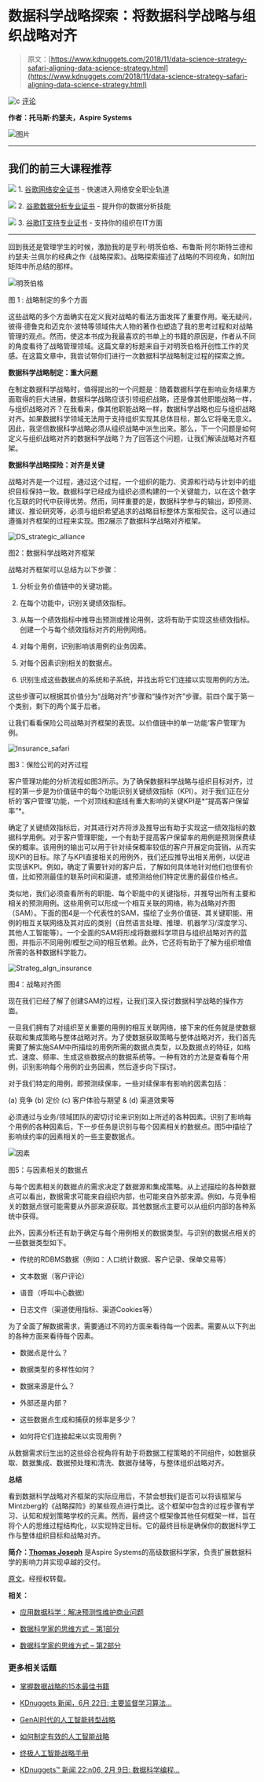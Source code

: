 # 数据科学战略探索：将数据科学战略与组织战略对齐

> 原文：[https://www.kdnuggets.com/2018/11/data-science-strategy-safari-aligning-data-science-strategy.html](https://www.kdnuggets.com/2018/11/data-science-strategy-safari-aligning-data-science-strategy.html)

![c](../Images/3d9c022da2d331bb56691a9617b91b90.png) [评论](#comments)

**作者：托马斯·约瑟夫，Aspire Systems**

![图片](../Images/e7e84b28c116b58ba3a8badd56a389de.png)

* * *

## 我们的前三大课程推荐

![](../Images/0244c01ba9267c002ef39d4907e0b8fb.png) 1\. [谷歌网络安全证书](https://www.kdnuggets.com/google-cybersecurity) - 快速进入网络安全职业轨道

![](../Images/e225c49c3c91745821c8c0368bf04711.png) 2\. [谷歌数据分析专业证书](https://www.kdnuggets.com/google-data-analytics) - 提升你的数据分析技能

![](../Images/0244c01ba9267c002ef39d4907e0b8fb.png) 3\. [谷歌IT支持专业证书](https://www.kdnuggets.com/google-itsupport) - 支持你的组织在IT方面

* * *

回到我还是管理学生的时候，激励我的是亨利·明茨伯格、布鲁斯·阿尔斯特兰德和约瑟夫·兰佩尔的经典之作《战略探索》。战略探索描述了战略的不同视角，如附加矩阵中所总结的那样。

![明茨伯格](../Images/5b3dd19ebb8de58ce18802f798d3b542.png)

图 1 : 战略制定的多个方面

这些战略的多个方面确实在定义我对战略的看法方面发挥了重要作用。毫无疑问，彼得·德鲁克和迈克尔·波特等领域伟大人物的著作也塑造了我的思考过程和对战略管理的观点。然而，使这本书成为我最喜欢的书单上的书籍的原因是，作者从不同的角度看待了战略管理领域。这篇文章的标题来自于对明茨伯格开创性工作的灵感。在这篇文章中，我尝试带你们进行一次数据科学战略制定过程的探索之旅。

**数据科学战略制定：重大问题**

在制定数据科学战略时，值得提出的一个问题是：随着数据科学在影响业务结果方面取得的巨大进展，数据科学战略应该引领组织战略，还是像其他职能战略一样，与组织战略对齐？在我看来，像其他职能战略一样，数据科学战略也应与组织战略对齐。如果数据科学领域无法用于支持组织实现其总体目标，那么它将毫无意义。因此，我坚信数据科学战略必须从组织战略中派生出来。那么，下一个问题是如何定义与组织战略对齐的数据科学战略？为了回答这个问题，让我们解读战略对齐框架。

**数据科学战略探险：对齐是关键**

战略对齐是一个过程，通过这个过程，一个组织的能力、资源和行动与计划中的组织目标保持一致。数据科学已经成为组织必须构建的一个关键能力，以在这个数字化互联的时代中获得优势。然而，同样重要的是，数据科学参与的输出，即预测、建议、推论研究等，必须与组织希望追求的战略目标整体方案相契合。这可以通过遵循对齐框架的过程来实现。图2展示了数据科学战略对齐框架。

![DS_strategic_alliance](../Images/24a21e1e9fc09efefd79ee4be4582b9e.png)

图2：数据科学战略对齐框架

战略对齐框架可以总结为以下步骤：

1.  分析业务价值链中的关键功能。

1.  在每个功能中，识别关键绩效指标。

1.  从每一个绩效指标中推导出预测或推论用例，这将有助于实现这些绩效指标。创建一个与每个绩效指标对齐的用例网络。

1.  对每个用例，识别影响该用例的业务因素。

1.  对每个因素识别相关的数据点。

1.  识别生成这些数据点的系统和子系统，并找出将它们连接以实现用例的方法。

这些步骤可以根据其价值分为“战略对齐”步骤和“操作对齐”步骤。前四个属于第一个类别，剩下的两个属于后者。

让我们看看保险公司战略对齐框架的表现。以价值链中的单一功能‘客户管理’为例。

![Insurance_safari](../Images/481daaf3ad085e990d2c5eee51ea5ed1.png)

图3：保险公司的对齐过程

客户管理功能的分析流程如图3所示。为了确保数据科学战略与组织目标对齐，过程的第一步是为价值链中的每个功能识别关键绩效指标（KPI）。对于我们正在分析的‘客户管理’功能，一个对顶线和底线有重大影响的关键KPI是*“提高客户保留率”*。

确定了关键绩效指标后，对其进行对齐将涉及推导出有助于实现这一绩效指标的数据科学用例。对于客户管理职能，一个有助于提高客户保留率的用例是预测保费续保的概率。该用例的输出可以用于针对续保概率较低的客户开展定向营销，从而实现KPI的目标。除了与KPI直接相关的用例外，我们还应推导出相关用例，以促进实现该KPI。例如，确定了需要针对的客户后，了解如何具体地针对他们也很有价值，比如预测最佳的联系时间和渠道，或预测给他们特定优惠的最佳价格点。

类似地，我们必须查看所有的职能、每个职能中的关键指标，并推导出所有主要和相关的预测用例。这些用例可以形成一个相互关联的网络，称为战略对齐图（SAM）。下面的图4是一个代表性的SAM，描绘了业务价值链、其关键职能、用例的相互关联网络及其对应的类别（自然语言处理、推理、机器学习/深度学习、其他人工智能等）。一个全面的SAM将形成将数据科学项目与组织战略对齐的蓝图，并指示不同用例/模型之间的相互依赖。此外，它还将有助于了解为组织增值所需的各种数据科学能力。

![Strateg_algn_insurance](../Images/c56cd9befccca2a19c2bfe0edf17eb98.png)

图4：战略对齐图

现在我们已经了解了创建SAM的过程，让我们深入探讨数据科学战略的操作方面。

一旦我们拥有了对组织至关重要的用例的相互关联网络，接下来的任务就是使数据获取和集成策略与整体战略对齐。为了使数据获取策略与整体战略对齐，我们首先需要了解实施SAM中所描绘的用例所需的数据点类型，以及数据点的特征，如格式、速度、频率、生成这些数据点的数据系统等。一种有效的方法是查看每个用例，识别影响每个用例的业务因素，然后逐步向下探讨。

对于我们特定的用例，即预测续保率，一些对续保率有影响的因素包括：

(a) 竞争 (b) 定价 (c) 客户体验与期望 & (d) 渠道效果等

必须通过与业务/领域团队的密切讨论来识别如上所述的各种因素。识别了影响每个用例的各种因素后，下一步任务是识别与每个因素相关的数据点。图5中描绘了影响续约率的因素相关的一些主要数据点。

![因素](../Images/d7a26767d41a90686cdaf184173f9476.png)

图5：与因素相关的数据点

与每个因素相关的数据点的需求决定了数据源和集成策略。从上述描绘的各种数据点可以看出，数据需求可能来自组织内部，也可能来自外部来源。例如，与竞争相关的数据点很可能需要从外部来源获取。其他数据点主要可以从组织内部的各种系统中获得。

此外，因素分析还有助于确定与每个用例相关的数据类型。与识别的数据点相关的一些数据类型如下。

+   传统的RDBMS数据（例如：人口统计数据、客户记录、保单交易等）

+   文本数据（客户评论）

+   语音（呼叫中心数据）

+   日志文件（渠道使用指标、渠道Cookies等）

为了全面了解数据需求，需要通过不同的方面来看待每一个因素。需要从以下列出的各种方面来看待每个因素。

+   数据点是什么？

+   数据类型的多样性如何？

+   数据来源是什么？

+   外部还是内部？

+   这些数据点生成和捕获的频率是多少？

+   如何将它们连接起来以实现用例？

从数据需求衍生出的这些综合视角将有助于将数据工程策略的不同组件，如数据获取、数据集成、数据预处理和清洗、数据存储等，与整体组织战略对齐。

**总结**

看到数据科学战略对齐框架的实际应用后，不禁会想我们是否可以将该框架与Mintzberg的《战略探险》的某些观点进行类比。这个框架中包含的过程步骤有学习、认知和规划策略学校的元素。然而，最终这个框架像其他任何框架一样，旨在将个人的思维过程结构化，以实现特定目标。它的最终目标是确保你的数据科学工作与整体组织目标和战略对齐。

**简介：[Thomas Joseph](https://www.linkedin.com/in/thomasjoseph24)** 是Aspire Systems的高级数据科学家，负责扩展数据科学的影响力并实现卓越的交付。

[原文](https://bayesianquest.com/2018/11/13/data-science-strategy-safari-aligning-data-science-strategy-to-org-strategy/)。经授权转载。

**相关：**

+   [应用数据科学：解决预测性维护商业问题](/2017/10/applied-data-science-solving-predictive-maintenance-business-problem.html)

+   [数据科学家的思维方式 – 第1部分](/2016/10/mind-data-scientist-part-1.html)

+   [数据科学家的思维方式 – 第2部分](/2016/10/mind-data-scientist-part-2.html)

### 更多相关话题

+   [掌握数据战略的15本最佳书籍](https://www.kdnuggets.com/2022/06/top-15-books-master-data-strategy.html)

+   [KDnuggets 新闻，6月 22日: 主要监督学习算法…](https://www.kdnuggets.com/2022/n25.html)

+   [GenAI时代的人工智能转型战略](https://www.kdnuggets.com/the-ai-transformation-strategy-in-the-genai-era)

+   [如何制定有效的人工智能战略](https://www.kdnuggets.com/2022/11/create-effective-ai-strategy.html)

+   [终极人工智能战略手册](https://www.kdnuggets.com/the-ultimate-ai-strategy-playbook)

+   [KDnuggets™ 新闻 22:n06, 2月 9日: 数据科学编程…](https://www.kdnuggets.com/2022/n06.html)
